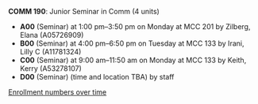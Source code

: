 **COMM 190**: Junior Seminar in Comm (4 units)

- **A00** (Seminar) at 1:00 pm–3:50 pm on Monday at MCC 201 by Zilberg, Elana (A05726909)
- **B00** (Seminar) at 4:00 pm–6:50 pm on Tuesday at MCC 133 by Irani, Lilly C (A11781324)
- **C00** (Seminar) at 9:00 am–11:50 am on Monday at MCC 133 by Keith, Kerry (A53278107)
- **D00** (Seminar) (time and location TBA) by staff

[Enrollment numbers over time](./COMM190.tsv)
